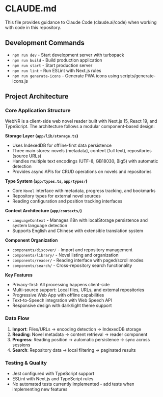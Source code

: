 # CLAUDE.md

This file provides guidance to Claude Code (claude.ai/code) when working with code in this repository.

## Development Commands

- `npm run dev` - Start development server with turbopack
- `npm run build` - Build production application
- `npm run start` - Start production server
- `npm run lint` - Run ESLint with Next.js rules
- `npm run generate-icons` - Generate PWA icons using scripts/generate-icons.js

## Project Architecture

### Core Application Structure

WebNR is a client-side web novel reader built with Next.js 15, React 19, and TypeScript. The architecture follows a modular component-based design:

**Storage Layer (`app/lib/storage.ts`)**
- Uses IndexedDB for offline-first data persistence
- Three main stores: novels (metadata), content (full text), repositories (source URLs)
- Handles multiple text encodings (UTF-8, GB18030, Big5) with automatic detection
- Provides async APIs for CRUD operations on novels and repositories

**Type System (`app/types.ts`, `app/types/`)**
- Core `Novel` interface with metadata, progress tracking, and bookmarks
- Repository types for external novel sources
- Reading configuration and position tracking interfaces

**Context Architecture (`app/contexts/`)**
- `LanguageContext` - Manages i18n with localStorage persistence and system language detection
- Supports English and Chinese with extensible translation system

**Component Organization**
- `components/discover/` - Import and repository management
- `components/library/` - Novel listing and organization
- `components/reader/` - Reading interface with paged/scroll modes
- `components/search/` - Cross-repository search functionality

**Key Features**
- Privacy-first: All processing happens client-side
- Multi-source support: Local files, URLs, and external repositories
- Progressive Web App with offline capabilities
- Text-to-Speech integration with Web Speech API
- Responsive design with dark/light theme support

### Data Flow

1. **Import**: Files/URLs → encoding detection → IndexedDB storage
2. **Reading**: Novel metadata → content retrieval → reader component
3. **Progress**: Reading position → automatic persistence → sync across sessions
4. **Search**: Repository data → local filtering → paginated results

### Testing & Quality

- Jest configured with TypeScript support
- ESLint with Next.js and TypeScript rules
- No automated tests currently implemented - add tests when implementing new features